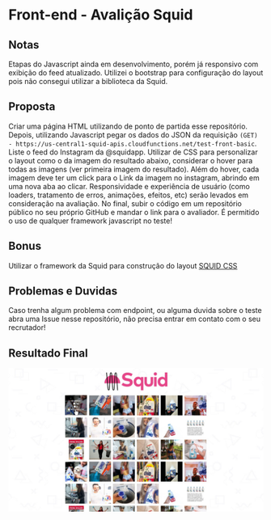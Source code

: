 # Front-end - Avalição Squid

## Notas
Etapas do Javascript ainda em desenvolvimento, porém já responsivo com exibição do feed atualizado. Utilizei o bootstrap para configuração do layout pois não consegui utilizar a biblioteca da Squid.

## Proposta
Criar uma página HTML utilizando de ponto de partida esse repositório.
Depois, utilizando Javascript pegar os dados do JSON da requisição `(GET) - https://us-central1-squid-apis.cloudfunctions.net/test-front-basic`.
Liste o feed do Instagram da @squidapp. Utilizar de CSS para personalizar o layout como o da imagem do resultado abaixo, considerar o hover para todas as imagens (ver primeira imagem do resultado).
Além do hover, cada imagem deve ter um click para o Link da imagem no instagram, abrindo em uma nova aba ao clicar.
Responsividade e experiência de usuário (como loaders, tratamento de erros, animações, efeitos, etc) serão levados em consideração na avaliação.
No final, subir o código em um repositório público no seu próprio GitHub e mandar o link para o avaliador.
É permitido o uso de qualquer framework javascript no teste!

## Bonus
Utilizar o framework da Squid para construção do layout
[SQUID CSS](https://css.squidit.com.br/)

## Problemas e Duvidas
Caso trenha algum problema com endpoint, ou alguma duvida sobre o teste abra uma Issue nesse repositório, não precisa entrar em contato com o seu recrutador!

## Resultado Final
![Resultado](assets/result.jpeg "Resultado")
